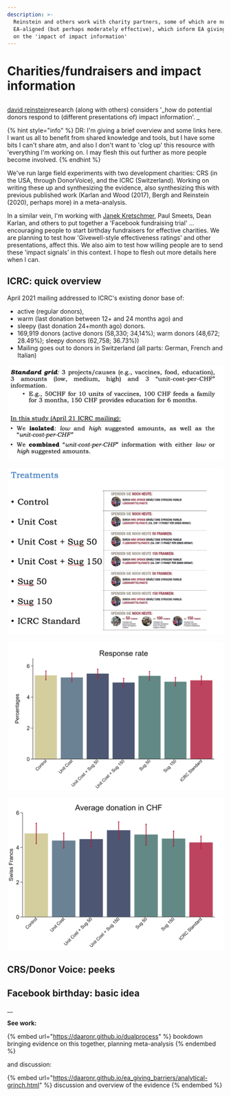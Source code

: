```yaml
---
description: >-
  Reinstein and others work with charity partners, some of which are not
  EA-aligned (but perhaps moderately effective), which inform EA giving. I focus
  on the 'impact of impact information'
---
```


# Charities/fundraisers and impact information

##

[david reinstein](https://app.gitbook.com/u/WrM9GjKWCyRyoIjCKt7f0ddJwCr1 "mention")research (along with others) considers '_how do potential donors respond to (different presentations of) impact information'. _

{% hint style="info" %}
DR: I'm giving a brief overview and some links here. I want us all to benefit from shared knowledge and tools, but I have some bits I can't share atm, and also I don't want to 'clog up' this resource with 'everything I'm working on. I may flesh this out further as more people become involved.
{% endhint %}

We've run large field experiments with two development charities: CRS (in the USA, through DonorVoice), and the ICRC (Switzerland). Working on writing these up and synthesizing the evidence, also synthesizing this with previous published work (Karlan and Wood (2017), Bergh and Reinstein (2020), perhaps more) in a meta-analysis.

In a similar vein, I'm working with [Janek Kretschmer](https://app.gitbook.com/u/6WafaQakuhP8Gb7iyAbABpmQQvZ2 "mention"), Paul Smeets, Dean Karlan, and others to put together a 'Facebook fundraising trial' ... encouraging people to start birthday fundraisers for effective charities. We are planning to test how 'Givewell-style effectiveness ratings' and other presentations, affect this. We also aim to test how willing people are to send these 'impact signals' in this context. I hope to flesh out more details here when I can. &#x20;

## ICRC: quick overview

April 2021 mailing addressed to ICRC's existing donor base of:

* active (regular donors),
* warm (last donation between 12+ and 24 months ago) and
* sleepy (last donation 24+month ago) donors.
* 169,919 donors (active donors (58,330; 34,14%); warm donors (48,672; 28.49%); sleepy donors (62,758; 36.73%))
* Mailing goes out to donors in Switzerland (all parts: German, French and Italian)

![](<../../.gitbook/assets/image (13).png>)

![ICRC mailings -- differences in inserts ](<../../.gitbook/assets/image (2).png>)

![Response rates per 100; bars= 95% CI's (?)](<../../.gitbook/assets/image (11).png>)

![Average donations per mailing -- includes zeroes ](<../../.gitbook/assets/image (14).png>)

## CRS/Donor Voice: peeks



## Facebook birthday: basic idea



__

**See work:**

{% embed url="https://daaronr.github.io/dualprocess" %}
bookdown bringing evidence on this together, planning meta-analysis
{% endembed %}

and discussion:

{% embed url="https://daaronr.github.io/ea_giving_barriers/analytical-grinch.html" %}
discussion and overview of the evidence&#x20;
{% endembed %}
